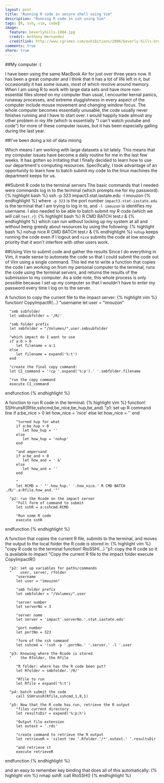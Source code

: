 ```yaml
---
layout: post
title: "Running R code in secure shell using Vim"
description: "Running R code in ssh using Vim"
tags: [R, ssh, vim, code]
image:
  feature: beverlyhills-1984.jpg
  credit: Anthony Hernandez
  creditlink: http://www.cgrimes.com/exhibitions/2006/beverly-hills-broadway/
comments: true
share: true
---
```


##My computer :(

I have been using the same MacBook Air for just over three years now.
It has been a great computer and I think that it has a lot of life left in it, 
but occasionally it has some issues, most of which revolve around memory.
When I am using R to work with large data sets and have more
non-essential files stored on my computer than usual, I encounter 
kernal panics, runaway processes, and extreme sluggishness in every aspect
of the computer include mouse movement and changing window focus.
The whole computer becomes essentially unusable, the code 
usually never finishes running and I have to start over.
I would happily trade almost any other problem in my life (which
is essentially "I can't watch youtube and code") for more of these computer
issues, but it has been especially galling during the last year.

##I've been doing a lot of data mining

Which means I am working with large datasets a lot lately. 
This means that my computer issues have become a daily routine for me in the last few weeks.
It has gotten so irritating that I finally decided 
to learn how to use our department's computing resources.
Specifically, I took advantage of an opportunity to learn how to batch submit my code to the linux machines the department keeps for us.

##Submit R code to the terminal servers
The basic commands that I needed were commands log in to the terminal
(which prompts me for my password):
{% highlight bash %}
ssh -p 323 impact3.stat.iastate.edu -l imouzon
{% endhighlight %}
where `-p 323` is the port number `impact3.stat.iastate.edu` is the terminal
that I am trying to log in to, and `-l imouzon` is identifies my username.
I also needed to be able to batch submit my R code (which we will call `test.r`):
{% highlight bash %}
R CMD BATCH test.r &
{% endhighlight %}
which can run without locking up my system at all and without 
being greedy about resources by using the following:
{% highlight bash %}
nohup nice R CMD BATCH test.r &
{% endhighlight %}
`nohup` keeps running the code even if I logout and `nice` submits the code at low enough
priority that it won't interfere with other users work.

##Using Vim to submit code and gather the results
Since I do everything in Vim, it made sense to automate the code so that I could submit
the code out of Vim using a single command.
This led me to write a function that copies the code I am working on from my personal
computer to the terminal, runs the code using the terminal servers, and returns
the results of the submission to my computer. 
As a side note, this whole process is only possible because I set up my computer
so that I wouldn't have to enter my password every time I log on to the server.

A function to copy the current file to the impact server:
{% highlight vim %}
   function! CopyImpactR(...)
      "username
      let user = "imouzon"
   
      "smb subfolder
      let smbsubfolder = '/R/'
      
      "smb folder prefix
      let smbfolder = "/Volumes/".user.smbsubfolder
      
      "which impact do I want to use
      if a:0 > 0
         let filename = a:1
      else
         let filename = expand('%:t')
      end
   
      "create the final copy command:
      let CI_command = '!cp '.expand('%:p').' '.smbfolder.filename
   
      "run the copy command
      execute CI_command
   endfunction
{% endhighlight %}

A function to run R code in the terminal:
{% highlight vim %}
   function! SSHrunsR(Rfile,sshcmd,be_nice,be_hup,be_and)
      "p1: set up R command line
         if a:be_nice > 0
            let how_nice = 'nice'
         else
            let how_nice = ''
         end
   
         "turned hup for what
         if a:be_hup > 0
            let how_hup = ''
         else
            let how_hup = 'nohup'
         end
   
         "and ampersand
         if a:be_and > 0
            let how_and = ' &'
         else
            let how_and = ''
         end
   
         "
         let RCMD = ' "'.how_hup.' '.how_nice.' R CMD BATCH ./R/'.a:Rfile.how_and.'"'
      
      "p2: run the Rcode on the impact server
         "Full form of command to submit
         let sshR = a:sshcmd.RCMD
   
         "Run some R code
         execute sshR
   endfunction
{% endhighlight %}

A function that copies the current R file, submits to the terminal, and moves the output to
the local folder the R code is stored in:
{% highlight vim %}
   "copy R code to the terminal
   function! RtoSSH(...)
      "p1: copy the R code so it is available to impact
         "Copy the current R file to the impact folder
         execute CopyImpactR()
   
      "p2: set up variables for paths/commands
      "    user, server, rfolder
         "username
         let user = "imouzon"
   
         "smb folder prefix
         let smbfolder = "/Volumes/".user
   
         "server number
         let serverNo = 3
   
         "server name
         let server = 'impact'.serverNo.'.stat.iastate.edu'
   
         "port number
         let portNo = 323
      
         "form of the ssh command
         let sshcmd = '!ssh -p '.portNo.' '.server.' -l '.user
         
      "p3: Knowing where the Rcode is stored
      "    the Rfolder, the Rfile
      
         "R folder: where has the R code been put?
         let Rfolder = smbfolder.'/R/'
   
         "Rfile to run
         let Rfile = expand('%:t')
   
      "p4: batch submit the code
         call SSHrunsR(Rfile,sshcmd,1,0,1)
   
      "p5: Now that the R code has run, retrieve the R output
         "files current directory
         let resultsDir = expand('%:p:h')
   
         "Output file extension
         let outext = '.rds'
   
         "create command to retrieve the R output
         let retrieveR = 'silent !mv '.Rfolder.'/*'.outext.' '.resultsDir
   
         "and retrieve it
         execute retrieveR
   endfunction
{% endhighlight %}

and an easy to remember key binding that does all of this automatically:
{% highlight vim %}
nmap <Leader>sshR :call RtoSSH()<CR>
{% endhighlight %}



